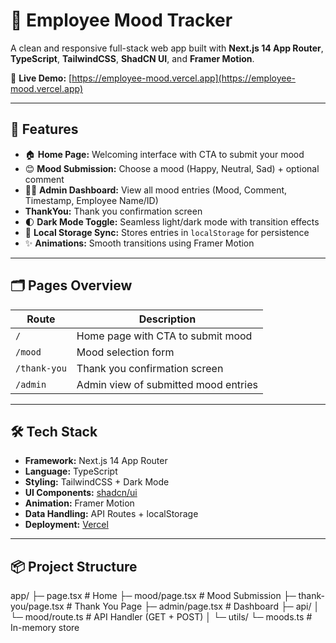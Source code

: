 # 🧠 Employee Mood Tracker

A clean and responsive full-stack web app built with **Next.js 14 App Router**, **TypeScript**, **TailwindCSS**, **ShadCN UI**, and **Framer Motion**.

🚀 **Live Demo:** [https://employee-mood.vercel.app](https://employee-mood.vercel.app)

---

## 📌 Features

- 🏠 **Home Page:** Welcoming interface with CTA to submit your mood
- 😊 **Mood Submission:** Choose a mood (Happy, Neutral, Sad) + optional comment
- 🧑‍💼 **Admin Dashboard:** View all mood entries (Mood, Comment, Timestamp, Employee Name/ID)
- **ThankYou:** Thank you confirmation screen
- 🌓 **Dark Mode Toggle:** Seamless light/dark mode with transition effects
- 💾 **Local Storage Sync:** Stores entries in `localStorage` for persistence
- ✨ **Animations:** Smooth transitions using Framer Motion

---

## 🗂️ Pages Overview

| Route            | Description                                  |
|------------------|----------------------------------------------|
| `/`              | Home page with CTA to submit mood            |
| `/mood`          | Mood selection form                          |
| `/thank-you`     | Thank you confirmation screen                |
| `/admin`         | Admin view of submitted mood entries         |

---

## 🛠️ Tech Stack

- **Framework:** Next.js 14 App Router
- **Language:** TypeScript
- **Styling:** TailwindCSS + Dark Mode
- **UI Components:** [shadcn/ui](https://ui.shadcn.dev)
- **Animation:** Framer Motion
- **Data Handling:** API Routes + localStorage
- **Deployment:** [Vercel](https://vercel.com)

---

## 📦 Project Structure

app/
├─ page.tsx # Home
├─ mood/page.tsx # Mood Submission
├─ thank-you/page.tsx # Thank You Page
├─ admin/page.tsx # Dashboard
├─ api/
│ └─ mood/route.ts # API Handler (GET + POST)
│
└─ utils/
└─ moods.ts # In-memory store


